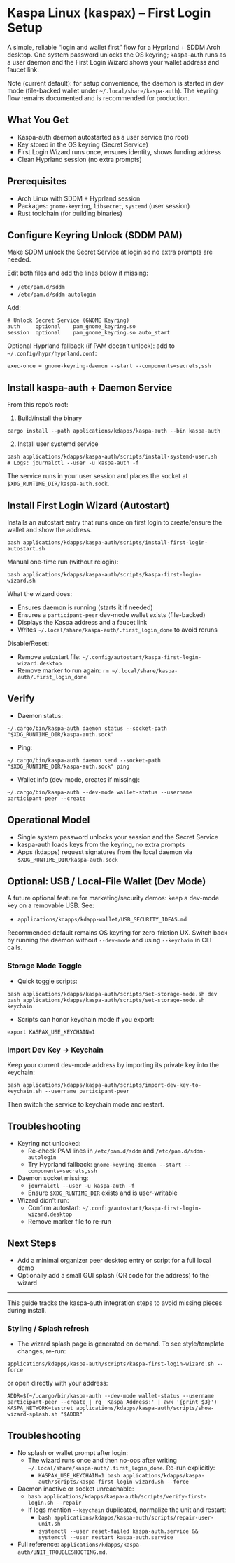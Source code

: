 # Kaspa Linux (kaspax) – First Login Setup

A simple, reliable “login and wallet first” flow for a Hyprland + SDDM Arch desktop. One system password unlocks the OS keyring; kaspa-auth runs as a user daemon and the First Login Wizard shows your wallet address and faucet link.

Note (current default): for setup convenience, the daemon is started in dev mode (file-backed wallet under `~/.local/share/kaspa-auth`). The keyring flow remains documented and is recommended for production.

## What You Get
- Kaspa-auth daemon autostarted as a user service (no root)
- Key stored in the OS keyring (Secret Service)
- First Login Wizard runs once, ensures identity, shows funding address
- Clean Hyprland session (no extra prompts)

## Prerequisites
- Arch Linux with SDDM + Hyprland session
- Packages: `gnome-keyring`, `libsecret`, `systemd` (user session)
- Rust toolchain (for building binaries)

## Configure Keyring Unlock (SDDM PAM)
Make SDDM unlock the Secret Service at login so no extra prompts are needed.

Edit both files and add the lines below if missing:
- `/etc/pam.d/sddm`
- `/etc/pam.d/sddm-autologin`

Add:
```
# Unlock Secret Service (GNOME Keyring)
auth     optional    pam_gnome_keyring.so
session  optional    pam_gnome_keyring.so auto_start
```

Optional Hyprland fallback (if PAM doesn’t unlock): add to `~/.config/hypr/hyprland.conf`:
```
exec-once = gnome-keyring-daemon --start --components=secrets,ssh
```

## Install kaspa-auth + Daemon Service
From this repo’s root:

1) Build/install the binary
```
cargo install --path applications/kdapps/kaspa-auth --bin kaspa-auth
```

2) Install user systemd service
```
bash applications/kdapps/kaspa-auth/scripts/install-systemd-user.sh
# Logs: journalctl --user -u kaspa-auth -f
```

The service runs in your user session and places the socket at `$XDG_RUNTIME_DIR/kaspa-auth.sock`.

## Install First Login Wizard (Autostart)
Installs an autostart entry that runs once on first login to create/ensure the wallet and show the address.
```
bash applications/kdapps/kaspa-auth/scripts/install-first-login-autostart.sh
```
Manual one-time run (without relogin):
```
bash applications/kdapps/kaspa-auth/scripts/kaspa-first-login-wizard.sh
```

What the wizard does:
- Ensures daemon is running (starts it if needed)
- Ensures a `participant-peer` dev-mode wallet exists (file-backed)
- Displays the Kaspa address and a faucet link
- Writes `~/.local/share/kaspa-auth/.first_login_done` to avoid reruns

Disable/Reset:
- Remove autostart file: `~/.config/autostart/kaspa-first-login-wizard.desktop`
- Remove marker to run again: `rm ~/.local/share/kaspa-auth/.first_login_done`

## Verify
- Daemon status:
```
~/.cargo/bin/kaspa-auth daemon status --socket-path "$XDG_RUNTIME_DIR/kaspa-auth.sock"
```
- Ping:
```
~/.cargo/bin/kaspa-auth daemon send --socket-path "$XDG_RUNTIME_DIR/kaspa-auth.sock" ping
```
- Wallet info (dev-mode, creates if missing):
```
~/.cargo/bin/kaspa-auth --dev-mode wallet-status --username participant-peer --create
```

## Operational Model
- Single system password unlocks your session and the Secret Service
- kaspa-auth loads keys from the keyring, no extra prompts
- Apps (kdapps) request signatures from the local daemon via `$XDG_RUNTIME_DIR/kaspa-auth.sock`

## Optional: USB / Local-File Wallet (Dev Mode)
A future optional feature for marketing/security demos: keep a dev-mode key on a removable USB. See:
- `applications/kdapps/kdapp-wallet/USB_SECURITY_IDEAS.md`

Recommended default remains OS keyring for zero-friction UX. Switch back by running the daemon without `--dev-mode` and using `--keychain` in CLI calls.

### Storage Mode Toggle
- Quick toggle scripts:
```
bash applications/kdapps/kaspa-auth/scripts/set-storage-mode.sh dev
bash applications/kdapps/kaspa-auth/scripts/set-storage-mode.sh keychain
```
- Scripts can honor keychain mode if you export:
```
export KASPAX_USE_KEYCHAIN=1
```

### Import Dev Key → Keychain
Keep your current dev-mode address by importing its private key into the keychain:
```
bash applications/kdapps/kaspa-auth/scripts/import-dev-key-to-keychain.sh --username participant-peer
```
Then switch the service to keychain mode and restart.

## Troubleshooting
- Keyring not unlocked:
  - Re-check PAM lines in `/etc/pam.d/sddm` and `/etc/pam.d/sddm-autologin`
  - Try Hyprland fallback: `gnome-keyring-daemon --start --components=secrets,ssh`
- Daemon socket missing:
  - `journalctl --user -u kaspa-auth -f`
  - Ensure `$XDG_RUNTIME_DIR` exists and is user-writable
- Wizard didn’t run:
  - Confirm autostart: `~/.config/autostart/kaspa-first-login-wizard.desktop`
  - Remove marker file to re-run

## Next Steps
- Add a minimal organizer peer desktop entry or script for a full local demo
- Optionally add a small GUI splash (QR code for the address) to the wizard

---
This guide tracks the kaspa-auth integration steps to avoid missing pieces during install.
### Styling / Splash refresh
- The wizard splash page is generated on demand. To see style/template changes, re-run:
```
applications/kdapps/kaspa-auth/scripts/kaspa-first-login-wizard.sh --force
```
or open directly with your address:
```
ADDR=$(~/.cargo/bin/kaspa-auth --dev-mode wallet-status --username participant-peer --create | rg 'Kaspa Address:' | awk '{print $3}')
KASPA_NETWORK=testnet applications/kdapps/kaspa-auth/scripts/show-wizard-splash.sh "$ADDR"
```
## Troubleshooting

- No splash or wallet prompt after login:
  - The wizard runs once and then no-ops after writing `~/.local/share/kaspa-auth/.first_login_done`. Re-run explicitly:
    - `KASPAX_USE_KEYCHAIN=1 bash applications/kdapps/kaspa-auth/scripts/kaspa-first-login-wizard.sh --force`
- Daemon inactive or socket unreachable:
  - `bash applications/kdapps/kaspa-auth/scripts/verify-first-login.sh --repair`
  - If logs mention `--keychain` duplicated, normalize the unit and restart:
    - `bash applications/kdapps/kaspa-auth/scripts/repair-user-unit.sh`
    - `systemctl --user reset-failed kaspa-auth.service && systemctl --user restart kaspa-auth.service`
- Full reference: `applications/kdapps/kaspa-auth/UNIT_TROUBLESHOOTING.md`.
